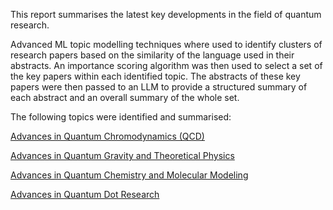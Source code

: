 This report summarises the latest key developments in the field of quantum research. 

Advanced ML topic modelling techniques where used to identify clusters of research papers based on the similarity of the language used in their abstracts. An importance scoring algorithm was then used to select a set of the key papers within each identified topic. The abstracts of these key papers were then passed to an LLM to provide a structured summary of each abstract and an overall summary of the whole set. 

The following topics were identified and summarised: 

[Advances in Quantum Chromodynamics (QCD)](quantum2_0.md)

[Advances in Quantum Gravity and Theoretical Physics](quantum2_1.md)

[Advances in Quantum Chemistry and Molecular Modeling](quantum2_2.md)

[Advances in Quantum Dot Research](quantum2_3.md)

